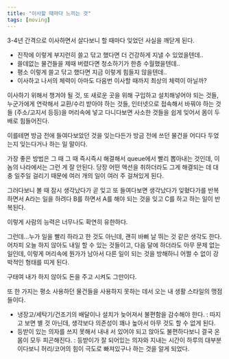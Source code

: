 ```yaml
---
title: "이사할 때마다 느끼는 것"
tags: [moving]
---
```


3-4년 간격으로 이사하면서 살다보니 할 때마다 잊었던 사실을 깨닫게 된다.

- 진작에 이렇게 부지런히 쓸고 닦고 했다면 더 건강하게 지낼 수 있었을텐데..
- 쓸데없는 물건들을 제때 버렸다면 청소하기가 한층 수월했을텐데..
- 평소 이렇게 쓸고 닦고 했다면 지금 이렇게 힘들지 않을텐데..
- 이사하고 나서의 체력이 아마도 다음번 이사할 때까지 최상의 체력이 아닐까?

이사하기 위해서 챙겨야 될 것, 또 새로운 곳을 위해 구입하고 설치해넣어야 되는 것들, 누군가에게 연락해서 교환/수리 받아야 하는 것들, 인터넷으로 접속해서 바꿔야 하는 것들 (주소/고지서 등등)을 머리속에 넣고 다니다보면 사소한 것들을 쉽게 잊어서 몸이 두배로 힘들어진다.

이를테면 방금 전에 들여다보았던 것을 잊는다든가 방금 전에 쓰던 물건을 어디다 두었는지 잊는다거나 하는 일 말이다.

가장 좋은 방법은 그 때 그 때 즉시즉시 해결해서 queue에서 빨리 뽑아내는 것인데, 이놈의 나라에서는 그런 게 잘 안된다. 당장 어떤 액션을 취하더라도 그게 해결되는 데 대충 일주일 걸리기 때문에 여러 개의 일이 여러 주 걸쳐있게 된다. 

그러다보니 볼 때 잠시 생각났다가 곧 잊고 또 들여다보면 생각났다가 잊혔다가를 반복하면서 A라는 일을 하려다 B를 하면서 A를 해야 되는 것을 잊고 C를 하고 하는 일이 반복된다.

이렇게 사람의 능력은 너무나도 확연히 유한하다. 

그런데...누가 일을 빨리 하라고 한 것도 아닌데, 괜히 바뻐 날 뛰는 것 같은 생각도 한다. 어차피 오늘 하지 않아도 내일 할 수 있는 것들이고, 다음 달에 하더라도 아무 문제 없는 일인데, 이렇게 머리속에 뭔가가 남아서 다른 일이 되는 것을 방해하니 어쩔 수 없이 강박적인 형태를 띠게 된다. 

구태여 내가 하지 않아도 돈을 주고 시켜도 그만이다. 

또 한 가지는 평소 사용하던 물건들을 사용하지 못하는 데서 오는 내 생활 스타일의 맹점들이다.

- 냉장고/세탁기/건조기의 배달이나 설치가 늦어져서 불편함을 감수해야 한다. : 따지고 보면 별 것 아닌데, 생각보다 의존성이 꽤나 높아서 아무 것도 할 수 없게 된다. 
- 등받이 있는 의자를 쓰지 못해서 내내 서 있어야 되고 앉아도 불편하다보니 결국 온몸이 모두 피곤해진다. : 등받이가 잘 되어있는 의자와 지내는 시간이 하루의 대부분이다보니 허리/코어의 힘이 극도로 빠져있구나 하는 것을 알게 되었다.
